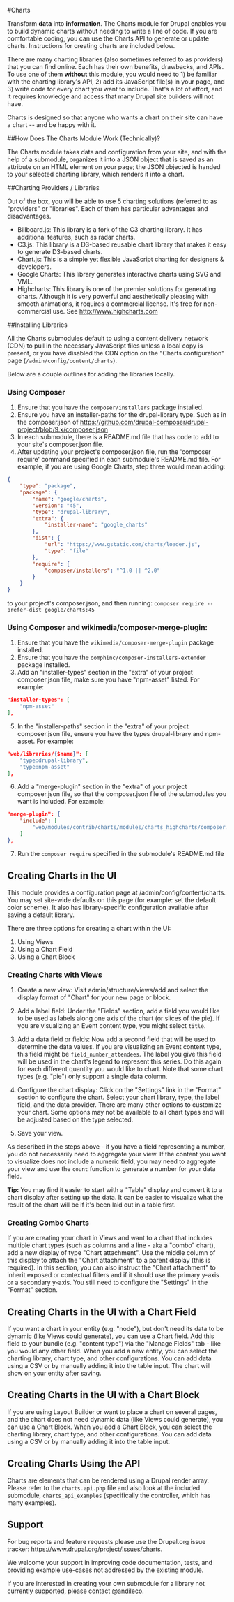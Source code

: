 #Charts

Transform **data** into **information**. The Charts module for Drupal enables
you to build dynamic charts without needing to write a line of code. If you are
comfortable coding, you can use the Charts API to generate or update charts.
Instructions for creating charts are included below.

There are many charting libraries (also sometimes referred to as providers)
that you can find online. Each has their own benefits, drawbacks, and APIs. To
use one of them **without** this module, you would need to 1) be familiar with
the charting library's API, 2) add its JavaScript file(s) in your page, and 3)
write code for every chart you want to include. That's a lot of effort, and it
requires knowledge and access that many Drupal site builders will not have.

Charts is designed so that anyone who wants a chart on their site can have a
chart -- and be happy with it.

##How Does The Charts Module Work (Technically)?

The Charts module takes data and configuration from your site, and with the help
of a submodule, organizes it into a JSON object that is saved as an attribute
on an HTML element on your page; the JSON objected is handed to your selected
charting library, which renders it into a chart.

##Charting Providers / Libraries

Out of the box, you will be able to use 5 charting solutions (referred to as
"providers" or "libraries". Each of them has particular advantages and
disadvantages.

* Billboard.js: This library is a fork of the C3 charting library. It has
additional features, such as radar charts.
* C3.js: This library is a D3-based reusable chart library that makes it easy
  to generate D3-based charts.
* Chart.js: This is a simple yet flexible JavaScript charting for designers &
  developers.
* Google Charts: This library generates interactive charts using SVG and VML.
* Highcharts: This library is one of the premier solutions for generating
  charts. Although it is very powerful and aesthetically pleasing with smooth
  animations, it requires a commercial license. It's free for non-commercial
  use. See http://www.highcharts.com

##Installing Libraries

All the Charts submodules default to using a content delivery network (CDN) to
pull in the necessary JavaScript files unless a local copy is present, or you
have disabled the CDN option on the "Charts configuration" page
(`/admin/config/content/charts`).

Below are a couple outlines for adding the libraries locally.

### Using Composer

1. Ensure that you have the `composer/installers` package installed.
2. Ensure you have an installer-paths for the drupal-library type. Such as in
   the composer.json of
   https://github.com/drupal-composer/drupal-project/blob/9.x/composer.json
3. In each submodule, there is a README.md file that has code to add to your
   site's composer.json file.
4. After updating your project's composer.json file, run the 'composer require'
   command specified in each submodule's README.md file. For example, if you are
   using Google Charts, step three would mean adding:
```json
{
    "type": "package",
    "package": {
        "name": "google/charts",
        "version": "45",
        "type": "drupal-library",
        "extra": {
            "installer-name": "google_charts"
        },
        "dist": {
            "url": "https://www.gstatic.com/charts/loader.js",
            "type": "file"
        },
        "require": {
            "composer/installers": "^1.0 || ^2.0"
        }
    }
}
```
   to your project's composer.json, and then running:
   `composer require --prefer-dist google/charts:45`

### Using Composer and wikimedia/composer-merge-plugin:

1. Ensure that you have the `wikimedia/composer-merge-plugin` package
   installed.
2. Ensure that you have the `oomphinc/composer-installers-extender` package
   installed.
3. Add an "installer-types" section in the "extra" of your project
   composer.json file, make sure you have "npm-asset" listed. For example:
```json
"installer-types": [
    "npm-asset"
],
```
5. In the "installer-paths" section in the "extra" of your project
   composer.json file, ensure you have the types drupal-library and npm-asset.
   For example:
```json
"web/libraries/{$name}": [
    "type:drupal-library",
    "type:npm-asset"
],
```
6. Add a "merge-plugin" section in the "extra" of your project composer.json
   file, so that the composer.json file of the submodules you want is included.
   For example:
```json
"merge-plugin": {
    "include": [
        "web/modules/contrib/charts/modules/charts_highcharts/composer.json"
    ]
},
```
7. Run the `composer require` specified in the submodule's README.md file

## Creating Charts in the UI

This module provides a configuration page at /admin/config/content/charts.
You may set site-wide defaults on this page (for example: set the default color
scheme). It also has library-specific configuration available after saving a
default library.

There are three options for creating a chart within the UI:
1. Using Views
2. Using a Chart Field
3. Using a Chart Block

### Creating Charts with Views

1. Create a new view:
   Visit admin/structure/views/add and select the display format of "Chart" for
   your new page or block.

2. Add a label field:
   Under the "Fields" section, add a field you would like to be used as labels
   along one axis of the chart (or slices of the pie). If you are visualizing
   an Event content type, you might select `title`.

3. Add a data field or fields:
   Now add a second field that will be used to determine the data values. If you
   are visualizing an Event content type, this field might be
   `field_number_attendees`. The label you give this field will be used in the
   chart's legend to represent this series. Do this again for each different
   quantity you would like to chart. Note that some chart types (e.g. "pie")
   only support a single data column.

4. Configure the chart display:
   Click on the "Settings" link in the "Format" section to configure the chart.
   Select your chart library, type, the label field, and the data provider.
   There are many other options to customize your chart. Some options may not
   be available to all chart types and will be adjusted based on the type
   selected.

5. Save your view.

As described in the steps above - if you have a field representing a number, you
do not necessarily need to aggregate your view. If the content you want to
visualize does not include a numeric field, you may need to aggregate your view
and use the `count` function to generate a number for your data field.

**Tip:** You may find it easier to start with a "Table" display and convert it
to a chart display after setting up the data. It can be easier to visualize
what the result of the chart will be if it's been laid out in a table first.

### Creating Combo Charts

If you are creating your chart in Views and want to a chart that includes
multiple chart types (such as columns and a line - aka a "combo" chart), add a
new display of type "Chart attachment". Use the middle column of this display
to attach the "Chart attachment" to a parent display (this is required). In
this section, you can also instruct the "Chart attachment" to inherit exposed
or contextual filters and if it should use the primary y-axis or a secondary
y-axis. You still need to configure the "Settings" in the "Format" section.

## Creating Charts in the UI with a Chart Field

If you want a chart in your entity (e.g. "node"), but don't need its data to be
dynamic (like Views could generate), you can use a Chart field. Add this field
to your bundle (e.g. "content type") via the "Manage Fields" tab - like you
would any other field. When you add a new entity, you can select the charting
library, chart type, and other configurations. You can add data using a CSV or
by manually adding it into the table input. The chart will show on your entity
after saving.

## Creating Charts in the UI with a Chart Block

If you are using Layout Builder or want to place a chart on several pages, and
the chart does not need dynamic data (like Views could generate), you can use a
Chart Block. When you add a Chart Block, you can select the charting library,
chart type, and other configurations. You can add data using a CSV or by
manually adding it into the table input.

## Creating Charts Using the API

Charts are elements that can be rendered using a Drupal render array. Please
refer to the `charts.api.php` file and also look at the included submodule,
`charts_api_examples` (specifically the controller, which has many examples).

## Support

For bug reports and feature requests please use the Drupal.org issue tracker:
https://www.drupal.org/project/issues/charts.

We welcome your support in improving code documentation, tests, and providing
example use-cases not addressed by the existing module.

If you are interested in creating your own submodule for a library not
currently supported, please contact
[@andileco](https://www.drupal.org/u/andileco).
